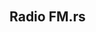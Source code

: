 <App>
    <Header>
        <Tittle>
        </Tittle>
        <Link>
            <SingleLink>
                <a>
                <img>
                </a>
            </SingleLink>
        </Link>
        <LinkLanguages>
            <SingleLanguage>
                <a>
                <img>
                </a>
            </SingleLanguage>
        </LinkLanguages>
    </Header>
    <Main>
        <MainTittle>
            <h2>Radio FM.rs</h2>
        </MainTittle>
        <FeedBox>
            <SingleRadio>
                <a>
                <img>
                </a>
            </SingleRadio>
            <MainRadio>
                <img>
                <audio>
                </audio>
            </MainRadio>
            <Commercials>
                <a>
                <img>
                </a>
            </Commercials>
        </FeedBox>
    </Main>
    <Footer>
        <p></p>
        <FooterLink>
            <a></a>
        </FooterLink>
    </Footer>
</App>

